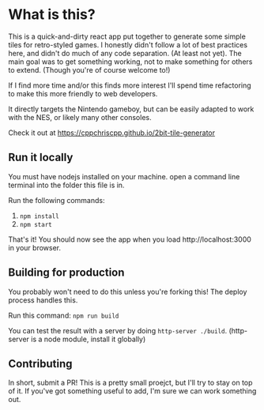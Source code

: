 # What is this?

This is a quick-and-dirty react app put together to generate some simple tiles for retro-styled games. I honestly
didn't follow a lot of best practices here, and didn't do much of any code separation. (At least not yet). The main
goal was to get something working, not to make something for others to extend. (Though you're of course welcome to!)

If I find more time and/or this finds more interest I'll spend time refactoring to make this more friendly to web
developers.

It directly targets the Nintendo gameboy, but can be easily adapted to work with the NES, or likely many
other consoles. 

Check it out at https://cppchriscpp.github.io/2bit-tile-generator

## Run it locally

You must have nodejs installed on your machine. open a command line terminal into the folder this file is in.

Run the following commands: 
1. `npm install`
2. `npm start`

That's it! You should now see the app when you load http://localhost:3000 in your browser.

## Building for production

You probably won't need to do this unless you're forking this! The deploy process handles this.

Run this command: `npm run build`

You can test the result with a server by doing `http-server ./build`. (http-server is a node module, install 
it globally)

## Contributing

In short, submit a PR! This is a pretty small proejct, but I'll try to stay on top of it. If you've got something
useful to add, I'm sure we can work something out.